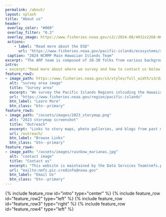```yaml
---
permalink: /about/
layout: splash
title: "About us"
header: 
 overlay_color: "#000"
 overlay_filter: "0.3"
 overlay_image: https://www.fisheries.noaa.gov/s3//2024-08/4032x2268-NCRMP-crew-Hawaii-Fisheries-PIFSC.jpg
 actions:
    - label: "Read more about the ESD"
      url: "https://www.fisheries.noaa.gov/pacific-islands/ecosystems/surveying-vast-pacific-ocean"
 caption: "2024 NCRMP Main Hawaiian Islands Team"
excerpt: "The ARP team is composed of 20-30 folks from various backgrounds, divided into technicians, coordinators, analysts, lead scientists, project managers, operations, and data managers/app developers."
intro:  
- excerpt:"Read more about where we survey and how to contact us below."
feature_row2:
- image_path: https://www.fisheries.noaa.gov/s3/styles/full_width/s3/dam-migration/pifsc.png?itok=SmTJPyV8
  alt: "survey area image"
  title: "Survey area"
  excerpt: "We survey the Pacific Islands Regions inlcuding the Hawaiian Archipelago, the Mariana Archipelago, American Samoa, and Pacific Remote Island Areas.  We conduct multidisciplinary research and monitoring of shallow-water coral reef ecosystems with some of our datastreams starting as early as 2013. Projects include: the National Coral Reef Monitoring Program (NCRMP), Land-based sources of polllution (LBSP), and more. Because humans are a key part of the ecosystem, the PIFSC science center's research outside of our program includes the social, cultural, and economic aspects of fishery and resource management decisions."
  url: "https://www.fisheries.noaa.gov/region/pacific-islands"
  btn_label: "Learn More"
  btn_class: "btn--primary"
feature_row3:
- image_path: "/assets/images/2023_storymap.png"
  alt: "2023 storymap screenshot"
  title: "Outreach"
  excerpt: "Links to story maps, photo galleries, and blogs from past missions as well as more information on the Pacific Islands Fisheries Science Center (PIFSC) and our Ecosystem Sciences Division (ESD)."
  url: /outreach/
  btn_label: "Browse Links"
  btn_class: "btn--primary"
feature_row4:
- image_path: "/assets/images/rainbow_marianas.jpg"
  alt: "contact image"
  title: "Contact us"
  excerpt: "This website is maintained by the Data Services Team(nmfs.pic.credinfo@noaa.gov) on a PIFSC github repository using minimal-mistakes jekyll theme."
  url: "mailto:nmfs.pic.credinfo@noaa.gov"
  btn_label: "Email Us"
  btn_class: "btn--primary"
---
```

{% include feature_row id="intro" type="center" %}
{% include feature_row id="feature_row2" type="left" %}
{% include feature_row id="feature_row3" type="right" %}
{% include feature_row id="feature_row4" type="left" %}